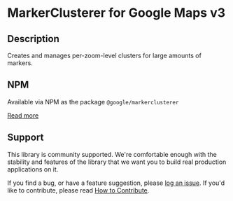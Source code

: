 MarkerClusterer for Google Maps v3
==================================

## Description

Creates and manages per-zoom-level clusters for large amounts of markers.

## NPM

Available via NPM as the package `@google/markerclusterer`

[Read more][more]

## Support

This library is community supported. We're comfortable enough with the stability and features of
the library that we want you to build real production applications on it.

If you find a bug, or have a feature suggestion, please [log an issue][issues]. If you'd like to
contribute, please read [How to Contribute][contrib].

[issues]: https://github.com/googlemaps/v3-utility-library/issues
[contrib]: https://github.com/googlemaps/v3-utility-library/blob/master/packages/markerclusterer/CONTRIB.md
[more]: https://googlemaps.github.io/js-marker-clusterer/docs/reference.html